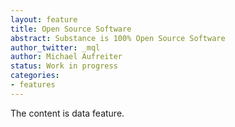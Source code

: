 ```yaml
---
layout: feature
title: Open Source Software
abstract: Substance is 100% Open Source Software
author_twitter: _mql
author: Michael Aufreiter
status: Work in progress
categories:
- features
---
```


The content is data feature.